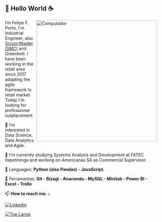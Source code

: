 <!---
- 👋 Hi, I’m @felipefporto
- 👀 I’m interested in ...
- 🌱 I’m currently learning ...
- 💞️ I’m looking to collaborate on ...
- 📫 How to reach me ...

felipefporto/felipefporto is a ✨ special ✨ repository because its `README.md` (this file) appears on your GitHub profile.
You can click the Preview link to take a look at your changes.
--->

## 👋 Hello World :coffee:
<img src="https://raw.githubusercontent.com/MicaelliMedeiros/micaellimedeiros/master/image/computer-illustration.png" min-width="400px" max-width="400px" width="400px" align="right" alt="Computador">

<p align="left"> 
  I’m Felipe F. Porto, I'm Industrial Engineer, also <a href="https://www.scrumstudy.com/certification/verify?type=SMC&number=868458" target="_blank" rel="noopener noreferrer">Scrum Master (SMC)</a> and Greenbelt. 
  I have been working in the retail area since 2017 adapting the agile framework to retail market. 
  Today I'm looking for professional outplacement. 
  
  👀 I’m interested in Data Science, Data Analytics and Agile.
  
  🔭 I'm currently studying Systems Analysis and Development at FATEC Itapetininga and working on Americanas SA as Commercial Supervisor.
</p>

<p align="left">
  🦄 Languages: <strong> Python (also Pandas) - JavaScript.</strong>
</p>

<p align="left">
  💼 Ferramentas: <strong> Git - Bizagi - Anaconda - MySQL - Minitab - Power BI - Excel - Trello </strong>
</p>

<p align="left">
  📫 <strong>How to reach me:</strong> ⤵️
</p>

<p align="left">
  <a href="https://www.linkedin.com/in/felipe-f-porto/" target="_blank" rel="noopener noreferrer">
    <img src="https://img.shields.io/badge/-Linkedin-0e76a8?style=flat-square&logo=Linkedin&logoColor=white" alt="Linkedin">
  </a>
</p>  

[![Top Langs](https://github-readme-stats.vercel.app/api/top-langs/?username=felipefporto&layout=compact)](https://github.com/anuraghazra/github-readme-stats)
<!---[![Anurag's GitHub stats](https://github-readme-stats.vercel.app/api?username=felipefporto)](https://github.com/anuraghazra/github-readme-stats)--->
